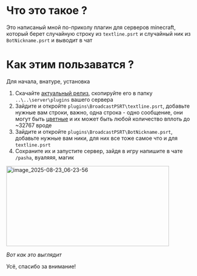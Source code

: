 # Что это такое ?
Это написаный мной по-приколу плагин для серверов minecraft, который берет случайную строку из `textline.psrt` и случайный ник из `BotNickname.psrt` и выводит в чат

# Как этим пользаватся ?

Для начала, внатуре, установка

   1. Скачайте [актуальный релиз](https://github.com/L09k0/BroadcastPSRT/releases), скопируйте его в папку `..\..\server\plugins` вашего сервера
   2. Зайдите и откройте `plugins\BroadcastPSRT\textline.psrt`, добавьте нужные вам строки, важно, одна строка - одно сообщение, они могут быть [цветные](https://minecraft.fandom.com/wiki/Formatting_codes) и их может быть любой количество вплоть до ~32767 вроде
   3. Зайдите и откройте `plugins\BroadcastPSRT\BotNickname.psrt`, добавьте нужные вам ники, для них все тоже самое что и для `textline.psrt`
   4. Сохраните их и запустите сервер, зайдя в игру напишите в чате `/pasha`, вуаляяя, магик

<img width="429" height="212" alt="image_2025-08-23_06-23-56" src="https://github.com/user-attachments/assets/6605fdf2-8686-4f07-9fb9-bda505e82272" />

_Вот как это выглядит_

Усё, спасибо за внимание!
